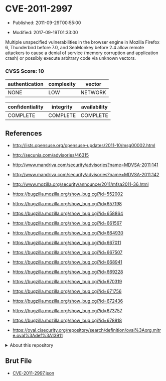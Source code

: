 # CVE-2011-2997

- Published: 2011-09-29T00:55:00

- Modified: 2017-09-19T01:33:00

Multiple unspecified vulnerabilities in the browser engine in Mozilla Firefox 6, Thunderbird before 7.0, and SeaMonkey before 2.4 allow remote attackers to cause a denial of service (memory corruption and application crash) or possibly execute arbitrary code via unknown vectors.

### CVSS Score: **10**

| authentication | complexity | vector |
| --- | --- | --- |
| NONE | LOW | NETWORK |

| confidentiality | integrity | availability |
| --- | --- | --- |
| COMPLETE | COMPLETE | COMPLETE |

## References

* http://lists.opensuse.org/opensuse-updates/2011-10/msg00002.html

* http://secunia.com/advisories/46315

* http://www.mandriva.com/security/advisories?name=MDVSA-2011:141

* http://www.mandriva.com/security/advisories?name=MDVSA-2011:142

* http://www.mozilla.org/security/announce/2011/mfsa2011-36.html

* https://bugzilla.mozilla.org/show_bug.cgi?id=552002

* https://bugzilla.mozilla.org/show_bug.cgi?id=657198

* https://bugzilla.mozilla.org/show_bug.cgi?id=658864

* https://bugzilla.mozilla.org/show_bug.cgi?id=661567

* https://bugzilla.mozilla.org/show_bug.cgi?id=664930

* https://bugzilla.mozilla.org/show_bug.cgi?id=667011

* https://bugzilla.mozilla.org/show_bug.cgi?id=667507

* https://bugzilla.mozilla.org/show_bug.cgi?id=668941

* https://bugzilla.mozilla.org/show_bug.cgi?id=669228

* https://bugzilla.mozilla.org/show_bug.cgi?id=670319

* https://bugzilla.mozilla.org/show_bug.cgi?id=671756

* https://bugzilla.mozilla.org/show_bug.cgi?id=672436

* https://bugzilla.mozilla.org/show_bug.cgi?id=673757

* https://bugzilla.mozilla.org/show_bug.cgi?id=678818

* https://oval.cisecurity.org/repository/search/definition/oval%3Aorg.mitre.oval%3Adef%3A13911

<details>
<summary>About this repository</summary> 

  This repository is part of the project [Live Hack CVE](https://github.com/Live-Hack-CVE). Main website can be found [www.live-hack.org](https://www.live-hack.org) 
  
  Made by [Sn0wAlice](https://github.com/Sn0wAlice) for the people that care about security and need to have a feed of the latest CVEs. Hope you enjoy it, don't forget to star the repo and follow me on [Twitter](https://twitter.com/Sn0wAlice) and [Github](https://github.com/Sn0wAlice). And that is my [personnal website](https://www.alice-snow.me/)

  - [Home Page](https://github.com/Live-Hack-CVE)
  - [Framework](https://github.com/Live-Hack-CVE/cve-framework)
  - [CVE database](https://github.com/Live-Hack-CVE/full_database)
  - [Changelog](https://github.com/Live-Hack-CVE/Changelog)
</details>

## Brut File

* [CVE-2011-2997.json](https://raw.githubusercontent.com/Live-Hack-CVE/full_database/main/cves/2011/CVE-2011-2997.json)

